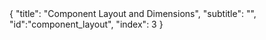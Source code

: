 <meta>
{
	"title": "Component Layout and Dimensions",
	"subtitle": "",
	"id":"component_layout",
	"index": 3
}
</meta>

